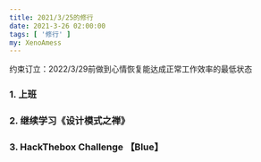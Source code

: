 ```yaml
---
title: 2021/3/25的修行
date: 2021-3-26 02:00:00
tags: [ '修行' ]
my: XenoAmess
---
```


约束订立：2022/3/29前做到心情恢复能达成正常工作效率的最低状态

### 1. 上班

### 2. 继续学习《设计模式之禅》

### 3. HackThebox Challenge 【Blue】 
